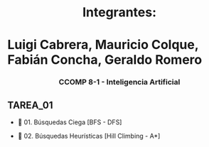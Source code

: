 <h1 align="center">Integrantes: </h1>
<h1> Luigi Cabrera, Mauricio Colque, Fabián Concha, Geraldo Romero </h1>
<h3 align="center">CCOMP 8-1 - Inteligencia Artificial</h3>

## TAREA_01
- 📝 01. Búsquedas Ciega [BFS - DFS]

- 📝 02. Búsquedas Heurísticas [Hill Climbing - A*]
<p align="left">
</p>
